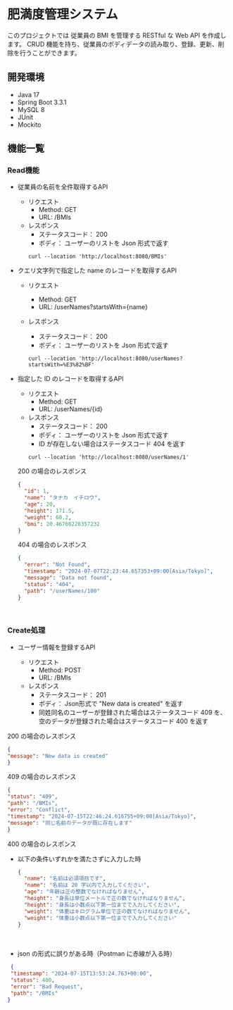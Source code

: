 # 肥満度管理システム

このプロジェクトでは 従業員の BMI を管理する RESTful な Web API を作成します。
CRUD 機能を持ち、従業員のボディデータの読み取り、登録、更新、削除を行うことができます。

## 開発環境

- Java 17
- Spring Boot 3.3.1
- MySQL 8
- JUnit
- Mockito

## 機能一覧

### Read機能

- 従業員の名前を全件取得するAPI
    - リクエスト
        - Method: GET
        - URL: /BMIs
    - レスポンス
        - ステータスコード： 200
        - ボディ： ユーザーのリストを Json 形式で返す
      ```curl
      curl --location 'http://localhost:8080/BMIs'
      ```

- クエリ文字列で指定した name のレコードを取得するAPI
    - リクエスト
        - Method: GET
        - URL: /userNames?startsWith={name}

    - レスポンス
        - ステータスコード： 200
        - ボディ： ユーザーのリストを Json 形式で返す
      ```curl
      curl --location 'http://localhost:8080/userNames?startsWith=%E3%82%BF'
      ```

- 指定した ID のレコードを取得するAPI

    - リクエスト
        - Method: GET
        - URL: /userNames/{id}
    - レスポンス
        - ステータスコード： 200
        - ボディ： ユーザーのリストを Json 形式で返す
        - ID が存在しない場合はステータスコード 404 を返す
      ```curl
      curl --location 'http://localhost:8080/userNames/1'
      ```

  200 の場合のレスポンス
  ```json
  {
    "id": 1,
    "name": "タナカ　イチロウ",
    "age": 20,
    "height": 171.5,
    "weight": 60.2,
    "bmi": 20.46766228357232
  }
  ```

  404 の場合のレスポンス

  ```json
  {
    "error": "Not Found",
    "timestamp": "2024-07-07T22:23:44.657353+09:00[Asia/Tokyo]",
    "message": "Data not found",
    "status": "404",
    "path": "/userNames/100"
  }
  ```

<br>

### Create処理

- ユーザー情報を登録するAPI

    - リクエスト
        - Method: POST
        - URL: /BMIs
    - レスポンス
        - ステータスコード： 201
        - ボディ： Json形式で "New data is created" を返す
        - 同姓同名のユーザーが登録された場合はステータスコード 409 を、 空のデータが登録された場合はステータスコード 400
          を返す

200 の場合のレスポンス

   ```json
  {
  "message": "New data is created"
}
  ```

409 の場合のレスポンス

  ```json
  {
  "status": "409",
  "path": "/BMIs",
  "error": "Conflict",
  "timestamp": "2024-07-15T22:46:24.616755+09:00[Asia/Tokyo]",
  "message": "同じ名前のデータが既に存在します"
}
  ```

400 の場合のレスポンス

- 以下の条件いずれかを満たさずに入力した時

  ```json
  {
    "name": "名前は必須項目です",
    "name": "名前は 20 字以内で入力してください",
    "age": "年齢は正の整数でなければなりません",
    "height": "身長は単位メートルで正の数でなければなりません",
    "height": "身長は小数点以下第一位までで入力してください",
    "weight": "体重はキログラム単位で正の数でなければなりません",
    "weight": "体重は小数点以下第一位までで入力してください"
  }
  ```

　

- json の形式に誤りがある時（Postman に赤線が入る時）

 ```json
  {
  "timestamp": "2024-07-15T13:53:24.763+00:00",
  "status": 400,
  "error": "Bad Request",
  "path": "/BMIs"
}
  ```

